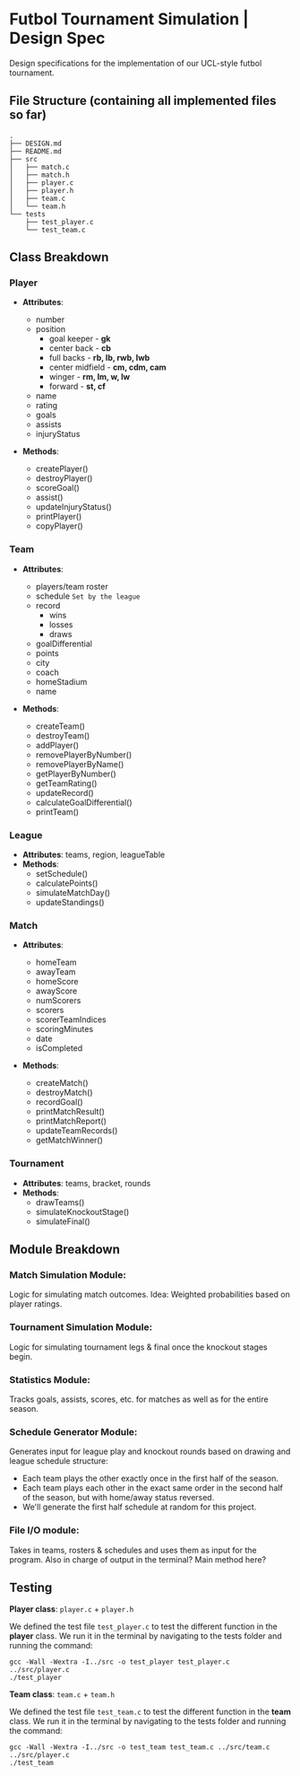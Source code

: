 # Futbol Tournament Simulation | Design Spec

Design specifications for the implementation of our UCL-style futbol tournament.



## File Structure (containing all implemented files so far)
```
.
├── DESIGN.md
├── README.md
├── src
│   ├── match.c
│   ├── match.h
│   ├── player.c
│   ├── player.h
│   ├── team.c
│   └── team.h
└── tests
    ├── test_player.c
    └── test_team.c
```



## Class Breakdown

### Player

* **Attributes**: 
    * number
    * position
        * goal keeper - **gk**
        * center back - **cb**
        * full backs - **rb, lb, rwb, lwb**
        * center midfield - **cm, cdm, cam**
        * winger - **rm, lm, w, lw**
        * forward - **st, cf**
    * name
    * rating
    * goals
    * assists
    * injuryStatus

* **Methods**: 
    * createPlayer()
    * destroyPlayer()
    * scoreGoal()
    * assist()
    * updateInjuryStatus()
    * printPlayer()
    * copyPlayer()


### Team

* **Attributes**: 
    * players/team roster
    * schedule `Set by the league`
    * record
        * wins
        * losses
        * draws
    * goalDifferential
    * points
    * city
    * coach
    * homeStadium
    * name

* **Methods**: 
    * createTeam()
    * destroyTeam()
    * addPlayer()
    * removePlayerByNumber()
    * removePlayerByName()
    * getPlayerByNumber()
    * getTeamRating()
    * updateRecord()
    * calculateGoalDifferential()
    * printTeam()


### League

* **Attributes**: teams, region, leagueTable
* **Methods**: 
    * setSchedule()
    * calculatePoints()
    * simulateMatchDay()
    * updateStandings()


### Match

* **Attributes**: 
    * homeTeam
    * awayTeam
    * homeScore
    * awayScore
    * numScorers
    * scorers
    * scorerTeamIndices
    * scoringMinutes
    * date
    * isCompleted

* **Methods**: 
    * createMatch()
    * destroyMatch()
    * recordGoal()
    * printMatchResult()
    * printMatchReport()
    * updateTeamRecords()
    * getMatchWinner()


### Tournament

* **Attributes**: teams, bracket, rounds
* **Methods**: 
    * drawTeams()
    * simulateKnockoutStage()
    * simulateFinal()



## Module Breakdown

### Match Simulation Module: 

Logic for simulating match outcomes. Idea: Weighted probabilities based on player ratings.



### Tournament Simulation Module: 

Logic for simulating tournament legs & final once the knockout stages begin. 

### Statistics Module: 

Tracks goals, assists, scores, etc. for matches as well as for the entire season. 

### Schedule Generator Module: 

Generates input for league play and knockout rounds based on drawing and league schedule structure: 

* Each team plays the other exactly once in the first half of the season.
* Each team plays each other in the exact same order in the second half of the season, but with home/away status reversed. 
* We'll generate the first half schedule at random for this project. 

### File I/O module: 

Takes in teams, rosters & schedules and uses them as input for the program. Also in charge of output in the terminal? Main method here?



## Testing

**Player class**: `player.c` + `player.h`

We defined the test file `test_player.c` to test the different function in the **player** class. We run it in the terminal by navigating to the tests folder and running the command:

    gcc -Wall -Wextra -I../src -o test_player test_player.c ../src/player.c
    ./test_player

**Team class**: `team.c` + `team.h`

We defined the test file `test_team.c` to test the different function in the **team** class. We run it in the terminal by navigating to the tests folder and running the command:

    gcc -Wall -Wextra -I../src -o test_team test_team.c ../src/team.c ../src/player.c
    ./test_team